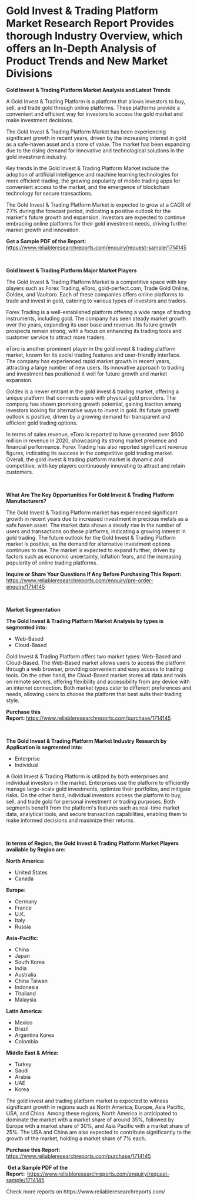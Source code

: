<p><h1>Gold Invest & Trading Platform Market Research Report Provides thorough Industry Overview, which offers an In-Depth Analysis of Product Trends and New Market Divisions</h1></p><p><strong>Gold Invest & Trading Platform Market Analysis and Latest Trends</strong></p>
<p><p>A Gold Invest & Trading Platform is a platform that allows investors to buy, sell, and trade gold through online platforms. These platforms provide a convenient and efficient way for investors to access the gold market and make investment decisions.</p><p>The Gold Invest & Trading Platform Market has been experiencing significant growth in recent years, driven by the increasing interest in gold as a safe-haven asset and a store of value. The market has been expanding due to the rising demand for innovative and technological solutions in the gold investment industry.</p><p>Key trends in the Gold Invest & Trading Platform Market include the adoption of artificial intelligence and machine learning technologies for more efficient trading, the growing popularity of mobile trading apps for convenient access to the market, and the emergence of blockchain technology for secure transactions.</p><p>The Gold Invest & Trading Platform Market is expected to grow at a CAGR of 7.7% during the forecast period, indicating a positive outlook for the market's future growth and expansion. Investors are expected to continue embracing online platforms for their gold investment needs, driving further market growth and innovation.</p></p>
<p><strong>Get a Sample PDF of the Report:&nbsp;</strong> <a href="https://www.reliableresearchreports.com/enquiry/request-sample/1714145">https://www.reliableresearchreports.com/enquiry/request-sample/1714145</a></p>
<p>&nbsp;</p>
<p><strong>Gold Invest & Trading Platform Major Market Players</strong></p>
<p><p>The Gold Invest & Trading Platform Market is a competitive space with key players such as Forex Trading, eToro, gold-perfect.com, Trade Gold Online, Goldex, and Vaultoro. Each of these companies offers online platforms to trade and invest in gold, catering to various types of investors and traders.</p><p>Forex Trading is a well-established platform offering a wide range of trading instruments, including gold. The company has seen steady market growth over the years, expanding its user base and revenue. Its future growth prospects remain strong, with a focus on enhancing its trading tools and customer service to attract more traders.</p><p>eToro is another prominent player in the gold invest & trading platform market, known for its social trading features and user-friendly interface. The company has experienced rapid market growth in recent years, attracting a large number of new users. Its innovative approach to trading and investment has positioned it well for future growth and market expansion.</p><p>Goldex is a newer entrant in the gold invest & trading market, offering a unique platform that connects users with physical gold providers. The company has shown promising growth potential, gaining traction among investors looking for alternative ways to invest in gold. Its future growth outlook is positive, driven by a growing demand for transparent and efficient gold trading options.</p><p>In terms of sales revenue, eToro is reported to have generated over $600 million in revenue in 2020, showcasing its strong market presence and financial performance. Forex Trading has also reported significant revenue figures, indicating its success in the competitive gold trading market. Overall, the gold invest & trading platform market is dynamic and competitive, with key players continuously innovating to attract and retain customers.</p></p>
<p>&nbsp;</p>
<p><strong>What Are The Key Opportunities For Gold Invest & Trading Platform Manufacturers?</strong></p>
<p><p>The Gold Invest & Trading Platform market has experienced significant growth in recent years due to increased investment in precious metals as a safe haven asset. The market data shows a steady rise in the number of users and transactions on these platforms, indicating a growing interest in gold trading. The future outlook for the Gold Invest & Trading Platform market is positive, as the demand for alternative investment options continues to rise. The market is expected to expand further, driven by factors such as economic uncertainty, inflation fears, and the increasing popularity of online trading platforms.</p></p>
<p><strong>Inquire or Share Your Questions If Any Before Purchasing This Report:</strong> <a href="https://www.reliableresearchreports.com/enquiry/pre-order-enquiry/1714145">https://www.reliableresearchreports.com/enquiry/pre-order-enquiry/1714145</a></p>
<p>&nbsp;</p>
<p><strong>Market Segmentation</strong></p>
<p><strong>The Gold Invest & Trading Platform Market Analysis by types is segmented into:</strong></p>
<p><ul><li>Web-Based</li><li>Cloud-Based</li></ul></p>
<p><p>Gold Invest & Trading Platform offers two market types: Web-Based and Cloud-Based. The Web-Based market allows users to access the platform through a web browser, providing convenient and easy access to trading tools. On the other hand, the Cloud-Based market stores all data and tools on remote servers, offering flexibility and accessibility from any device with an internet connection. Both market types cater to different preferences and needs, allowing users to choose the platform that best suits their trading style.</p></p>
<p><strong>Purchase this Report:&nbsp;</strong><a href="https://www.reliableresearchreports.com/purchase/1714145">https://www.reliableresearchreports.com/purchase/1714145</a></p>
<p>&nbsp;</p>
<p><strong>The Gold Invest & Trading Platform Market Industry Research by Application is segmented into:</strong></p>
<p><ul><li>Enterprise</li><li>Individual</li></ul></p>
<p><p>A Gold Invest & Trading Platform is utilized by both enterprises and individual investors in the market. Enterprises use the platform to efficiently manage large-scale gold investments, optimize their portfolios, and mitigate risks. On the other hand, individual investors access the platform to buy, sell, and trade gold for personal investment or trading purposes. Both segments benefit from the platform's features such as real-time market data, analytical tools, and secure transaction capabilities, enabling them to make informed decisions and maximize their returns.</p></p>
<p>&nbsp;</p>
<p><strong>In terms of Region, the Gold Invest & Trading Platform Market Players available by Region are:</strong></p>
<p>
    <p> <strong> North America: </strong>
        <ul>
            <li>United States</li>
            <li>Canada</li>
        </ul>
        </p> 
    <p> <strong> Europe: </strong>
        <ul>
            <li>Germany</li>
            <li>France</li>
            <li>U.K.</li>
            <li>Italy</li>
            <li>Russia</li>
        </ul>
        </p> 
    <p> <strong> Asia-Pacific: </strong>
        <ul>
            <li>China</li>
            <li>Japan</li>
            <li>South Korea</li>
            <li>India</li>
            <li>Australia</li>
            <li>China Taiwan</li>
            <li>Indonesia</li>
            <li>Thailand</li>
            <li>Malaysia</li>
        </ul>
        </p> 
    <p> <strong> Latin America: </strong>
        <ul>
            <li>Mexico</li>
            <li>Brazil</li>
            <li>Argentina Korea</li>
            <li>Colombia</li>
        </ul>
        </p> 
    <p> <strong> Middle East & Africa: </strong>
        <ul>
            <li>Turkey</li>
            <li>Saudi</li>
            <li>Arabia</li>
            <li>UAE</li>
            <li>Korea</li>
        </ul>
    </p>
    </p>
<p><p>The gold invest and trading platform market is expected to witness significant growth in regions such as North America, Europe, Asia Pacific, USA, and China. Among these regions, North America is anticipated to dominate the market with a market share of around 35%, followed by Europe with a market share of 30%, and Asia Pacific with a market share of 25%. The USA and China are also expected to contribute significantly to the growth of the market, holding a market share of 7% each.</p></p>
<p><strong>Purchase this Report: </strong><a href="https://www.reliableresearchreports.com/purchase/1714145">https://www.reliableresearchreports.com/purchase/1714145</a></p>
<p>&nbsp;<strong>Get a Sample PDF of the Report:&nbsp;&nbsp;</strong><a href="https://www.reliableresearchreports.com/enquiry/request-sample/1714145">https://www.reliableresearchreports.com/enquiry/request-sample/1714145</a></p>
<p><strong></strong></p>
<p>Check more reports on https://www.reliableresearchreports.com/</p>